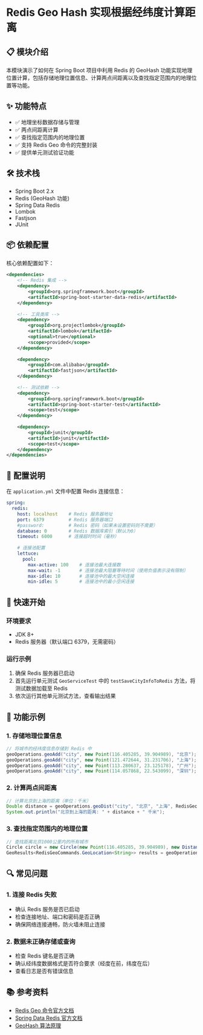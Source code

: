 # Redis Geo Hash 实现根据经纬度计算距离

## 📋 模块介绍

本模块演示了如何在 Spring Boot 项目中利用 Redis 的 GeoHash 功能实现地理位置计算，包括存储地理位置信息、计算两点间距离以及查找指定范围内的地理位置等功能。

## ✨ 功能特点

- ✅ 地理坐标数据存储与管理
- ✅ 两点间距离计算
- ✅ 查找指定范围内的地理位置
- ✅ 支持 Redis Geo 命令的完整封装
- ✅ 提供单元测试验证功能

## 🛠 技术栈

- Spring Boot 2.x
- Redis (GeoHash 功能)
- Spring Data Redis
- Lombok
- Fastjson
- JUnit

## 📦 依赖配置

核心依赖配置如下：

```xml
<dependencies>
    <!-- Redis 集成 -->
    <dependency>
        <groupId>org.springframework.boot</groupId>
        <artifactId>spring-boot-starter-data-redis</artifactId>
    </dependency>
    
    <!-- 工具类库 -->
    <dependency>
        <groupId>org.projectlombok</groupId>
        <artifactId>lombok</artifactId>
        <optional>true</optional>
        <scope>provided</scope>
    </dependency>
    
    <dependency>
        <groupId>com.alibaba</groupId>
        <artifactId>fastjson</artifactId>
    </dependency>
    
    <!-- 测试依赖 -->
    <dependency>
        <groupId>org.springframework.boot</groupId>
        <artifactId>spring-boot-starter-test</artifactId>
        <scope>test</scope>
    </dependency>
    
    <dependency>
        <groupId>junit</groupId>
        <artifactId>junit</artifactId>
        <scope>test</scope>
    </dependency>
</dependencies>
```

## 🔧 配置说明

在 `application.yml` 文件中配置 Redis 连接信息：

```yaml
spring:
  redis:
    host: localhost    # Redis 服务器地址
    port: 6379         # Redis 服务器端口
    #password:         # Redis 密码（如果未设置密码则不需要）
    database: 0        # Redis 数据库索引（默认为0）
    timeout: 6000      # 连接超时时间（毫秒）
    
    # 连接池配置
    lettuce:
      pool:
        max-active: 100    # 连接池最大连接数
        max-wait: -1       # 连接池最大阻塞等待时间（使用负值表示没有限制）
        max-idle: 10       # 连接池中的最大空闲连接
        min-idle: 5        # 连接池中的最小空闲连接
```

## 🚀 快速开始

### 环境要求

- JDK 8+ 
- Redis 服务器（默认端口 6379，无需密码）

### 运行示例

1. 确保 Redis 服务器已启动
2. 首先运行单元测试 `GeoServiceTest` 中的 `testSaveCityInfoToRedis` 方法，将测试数据加载至 Redis
3. 依次运行其他单元测试方法，查看输出结果

## 📝 功能示例

### 1. 存储地理位置信息

```java
// 将城市的经纬度信息存储到 Redis 中
geoOperations.geoAdd("city", new Point(116.405285, 39.904989), "北京");
geoOperations.geoAdd("city", new Point(121.472644, 31.231706), "上海");
geoOperations.geoAdd("city", new Point(113.280637, 23.125178), "广州");
geoOperations.geoAdd("city", new Point(114.057868, 22.543099), "深圳");
```

### 2. 计算两点间距离

```java
// 计算北京到上海的距离（单位：千米）
Double distance = geoOperations.geoDist("city", "北京", "上海", RedisGeoCommands.DistanceUnit.KILOMETERS);
System.out.println("北京到上海的距离: " + distance + " 千米");
```

### 3. 查找指定范围内的地理位置

```java
// 查找距离北京1000公里内的所有城市
Circle circle = new Circle(new Point(116.405285, 39.904989), new Distance(1000, RedisGeoCommands.DistanceUnit.KILOMETERS));
GeoResults<RedisGeoCommands.GeoLocation<String>> results = geoOperations.geoRadius("city", circle);
```

## 🔍 常见问题

### 1. 连接 Redis 失败
- 确认 Redis 服务是否已启动
- 检查连接地址、端口和密码是否正确
- 确保网络连接通畅，防火墙未阻止连接

### 2. 数据未正确存储或查询
- 检查 Redis 键名是否正确
- 确认经纬度数据格式是否符合要求（经度在前，纬度在后）
- 查看日志是否有错误信息

## 📚 参考资料

- [Redis Geo 命令官方文档](https://redis.io/commands#geo)
- [Spring Data Redis 官方文档](https://docs.spring.io/spring-data/redis/docs/current/reference/html/#redis)
- [GeoHash 算法原理](https://en.wikipedia.org/wiki/Geohash)